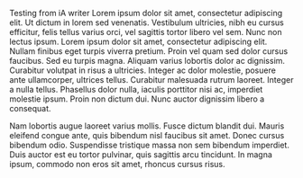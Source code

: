 Testing from iA writer
Lorem ipsum dolor sit amet, consectetur adipiscing elit. Ut dictum in lorem sed venenatis. Vestibulum ultricies, nibh eu cursus efficitur, felis tellus varius orci, vel sagittis tortor libero vel sem. Nunc non lectus ipsum. Lorem ipsum dolor sit amet, consectetur adipiscing elit. Nullam finibus eget turpis viverra pretium. Proin vel quam sed dolor cursus faucibus. Sed eu turpis magna. Aliquam varius lobortis dolor ac dignissim. Curabitur volutpat in risus a ultricies. Integer ac dolor molestie, posuere ante ullamcorper, ultrices tellus. Curabitur malesuada rutrum laoreet. Integer a nulla tellus. Phasellus dolor nulla, iaculis porttitor nisi ac, imperdiet molestie ipsum. Proin non dictum dui. Nunc auctor dignissim libero a consequat.
<!--more-->
Nam lobortis augue laoreet varius mollis. Fusce dictum blandit dui. Mauris eleifend congue ante, quis bibendum nisl faucibus sit amet. Donec cursus bibendum odio. Suspendisse tristique massa non sem bibendum imperdiet. Duis auctor est eu tortor pulvinar, quis sagittis arcu tincidunt. In magna ipsum, commodo non eros sit amet, rhoncus cursus risus.
<!--more-->
